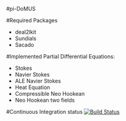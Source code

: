 #pi-DoMUS

#Required Packages
- deal2lkit
- Sundials
- Sacado

#Implemented Partial Differential Equations:
- Stokes
- Navier Stokes
- ALE Navier Stokes
- Heat Equation
- Compressible Neo Hookean
- Neo Hookean two fields

#Continuous Integration status
[![Build Status](https://travis-ci.org/mathLab/pi-DoMUS.svg)](https://travis-ci.org/mathLab/pi-DoMUS)
